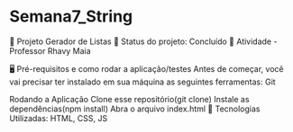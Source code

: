 # Semana7_String

🚀 Projeto Gerador de Listas 
🚧 Status do projeto: Concluído 
🚧 Atividade - Professor Rhavy Maia

🖥️ Pré-requisitos e como rodar a aplicação/testes Antes de começar, você vai precisar ter instalado em sua máquina as seguintes ferramentas: Git

Rodando a Aplicação Clone esse repositório(git clone) Instale as dependências(npm install) Abra o arquivo index.html 
🤖 Tecnologias Utilizadas: HTML, CSS, JS
